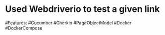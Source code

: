 
# Used Webdriverio to test a given link

#Features:
  #Cucumber
  #Gherkin
  #PageObjectModel
  #Docker
  #DockerCompose

